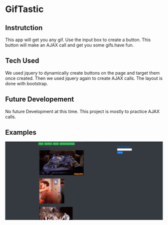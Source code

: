 # GifTastic

## Instrutction

This app will get you any gif. Use the input box to create a button. This button will make an AJAX call and get you some gifs.have fun.

## Tech Used
 We used jquery to dynamically create buttons on the page and target them once created. Then we used jquery again to create AJAX calls. The layout is done with bootstrap. 
 
 ## Future Developement
 
 No future Development at this time. This project is mostly to practice AJAX calls.
 
 ## Examples
 
 ![Front Site](./assets/images/Front.png)
